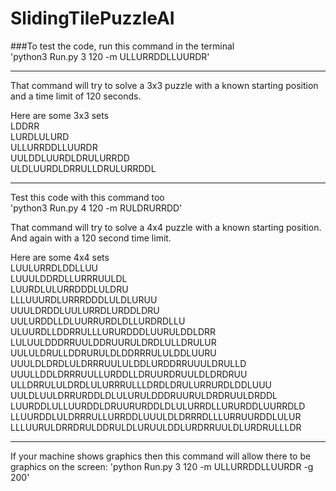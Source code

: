 # SlidingTilePuzzleAI
###To test the code, run this command in the terminal  
'python3 Run.py 3 120 -m ULLURRDDLLUURDR'  

---
That command will try to solve a 3x3 puzzle with a known starting position and a time limit of 120 seconds.  
  
Here are some 3x3 sets  
LDDRR  
LURDLULURD  
ULLURRDDLLUURDR  
UULDDLUURDLDRULURRDD  
ULDLUURDLDRRULLDRULURRDDL  
  
---
Test this code with this command too  
'python3 Run.py 4 120 -m RULDRURRDD'  
  
That command will try to solve a 4x4 puzzle with a known starting position. And again with a 120 second time limit.  
  
Here are some 4x4 sets  
LUULURRDLDDLLUU  
LUUULDDRDLLURRRUULDL   
LUURDLULURRDDDLULDRU  
LLLUUURDLURRRDDDLULDLURUU  
UUULDRDDLUULURRDLURDDLDRU  
UULURDDLLDLUURRURDLDLLURDRDLLU  
ULUURDLLDDRRULLLURURDDDLUURULDDLDRR  
LULUULDDDRRUULDDRUURULDRDLULLDRULUR  
UULULDRULLDDRURULDLDDRRRULULDDLUURU  
UUULDLDRDLULDRRRUULULDDLURDDRRUUULDRULLD  
UUULLDDLDRRRUULLURDDLLDRUURDRUULDLDRDRUU  
ULLDRRULULDRDLULURRRULLLDRDLDRULURRURDLDDLUUU  
UULDLUULDRRURDDLDLULURULDDDRUURULDRDRUULDRDDL  
LUURDDLULLUURDDLDRUURURDDLDLULURRDLLURURDDLUURRDLD  
LLUURDDLULDRRRULLURRDDLUUULDLDRRRDLLLURRUURDDLULUR  
LLLUURULDRRDRULDDRULDLURUULDDLURDRRUULDLURDRULLLDR 

  ---
If your machine shows graphics then this command will allow there to be graphics on the screen: 'python Run.py 3 120 -m ULLURRDDLLUURDR -g 200'  
